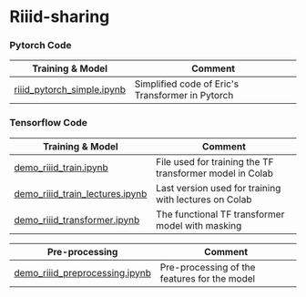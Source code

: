 # Riiid-sharing

### Pytorch Code
| Training & Model | Comment |
| ----- | ------  |
|[riiid_pytorch_simple.ipynb](pytorch/riiid_pytorch_simple.ipynb) | Simplified code of Eric's Transformer in Pytorch |

### Tensorflow Code
| Training & Model | Comment |
| ----- | ------  |
|[demo_riiid_train.ipynb](tensorflow/demo_riiid_train.ipynb) | File used for training the TF transformer model in Colab |
|[demo_riiid_train_lectures.ipynb](tensorflow/demo_riiid_train_lectures.ipynb) | Last version used for training with lectures on Colab |  
|[demo_riiid_transformer.ipynb](tensorflow/demo_riiid_transformer.ipynb) | The functional TF transformer model with masking |  

| Pre-processing | Comment | 
| -------------- | ------- |
| [demo_riiid_preprocessing.ipynb](tensorflow/demo_riiid_preprocessing.ipynb) | Pre-processing of the features for the model |
